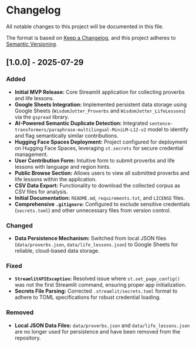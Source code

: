# Changelog

All notable changes to this project will be documented in this file.

The format is based on [Keep a Changelog](https://keepachangelog.com/en/1.0.0/),
and this project adheres to [Semantic Versioning](https://semver.org/spec/v2.0.0.html).

## [1.0.0] - 2025-07-29

### Added

* **Initial MVP Release:** Core Streamlit application for collecting proverbs and life lessons.
* **Google Sheets Integration:** Implemented persistent data storage using Google Sheets (`WisdomJotter_Proverbs` and `WisdomJotter_LifeLessons`) via the `gspread` library.
* **AI-Powered Semantic Duplicate Detection:** Integrated `sentence-transformers/paraphrase-multilingual-MiniLM-L12-v2` model to identify and flag semantically similar contributions.
* **Hugging Face Spaces Deployment:** Project configured for deployment on Hugging Face Spaces, leveraging `st.secrets` for secure credential management.
* **User Contribution Form:** Intuitive form to submit proverbs and life lessons with language and region hints.
* **Public Browse Section:** Allows users to view all submitted proverbs and life lessons within the application.
* **CSV Data Export:** Functionality to download the collected corpus as CSV files for analysis.
* **Initial Documentation:** `README.md`, `requirements.txt`, and `LICENSE` files.
* **Comprehensive `.gitignore`:** Configured to exclude sensitive credentials (`secrets.toml`) and other unnecessary files from version control.

### Changed

* **Data Persistence Mechanism:** Switched from local JSON files (`data/proverbs.json`, `data/life_lessons.json`) to Google Sheets for reliable, cloud-based data storage.

### Fixed

* **`StreamlitAPIException`:** Resolved issue where `st.set_page_config()` was not the first Streamlit command, ensuring proper app initialization.
* **Secrets File Parsing:** Corrected `.streamlit/secrets.toml` format to adhere to TOML specifications for robust credential loading.

### Removed

* **Local JSON Data Files:** `data/proverbs.json` and `data/life_lessons.json` are no longer used for persistence and have been removed from the repository.